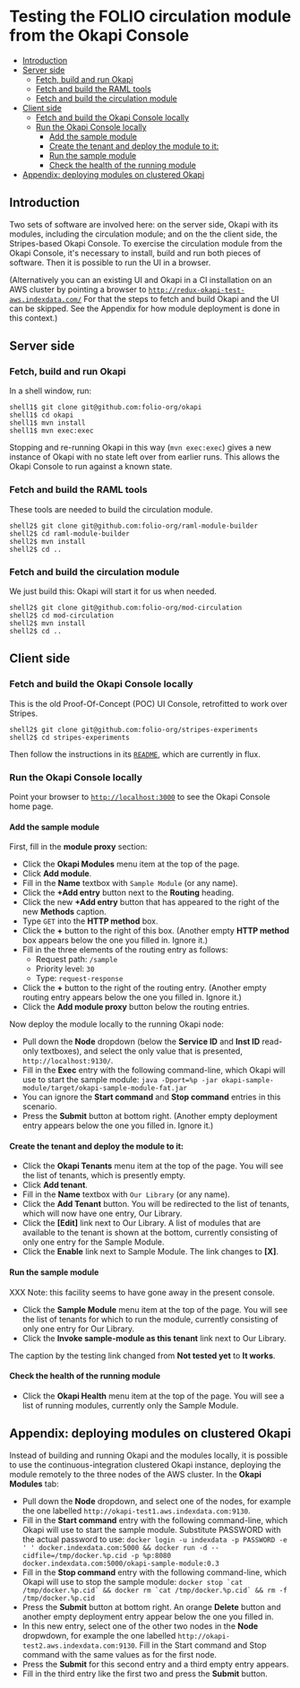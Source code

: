 # Testing the FOLIO circulation module from the Okapi Console

<!-- ../../okapi/doc/md2toc -l 2 testing-the-circulation-module.md -->
* [Introduction](#introduction)
* [Server side](#server-side)
    * [Fetch, build and run Okapi](#fetch-build-and-run-okapi)
    * [Fetch and build the RAML tools](#fetch-and-build-the-raml-tools)
    * [Fetch and build the circulation module](#fetch-and-build-the-circulation-module)
* [Client side](#client-side)
    * [Fetch and build the Okapi Console locally](#fetch-and-build-the-okapi-console-locally)
    * [Run the Okapi Console locally](#run-the-okapi-console-locally)
        * [Add the sample module](#add-the-sample-module)
        * [Create the tenant and deploy the module to it:](#create-the-tenant-and-deploy-the-module-to-it)
        * [Run the sample module](#run-the-sample-module)
        * [Check the health of the running module](#check-the-health-of-the-running-module)
* [Appendix: deploying modules on clustered Okapi](#appendix-deploying-modules-on-clustered-okapi)

## Introduction

Two sets of software are involved here: on the server side, Okapi with
its modules, including the circulation module; and on the the client
side, the Stripes-based Okapi Console. To exercise the circulation
module from the Okapi Console, it's necessary to install, build and
run both pieces of software. Then it is possible to run the UI in a
browser.

(Alternatively you can an existing UI and Okapi in a CI
installation on an AWS cluster by pointing a browser to
[`http://redux-okapi-test-aws.indexdata.com/`](http://redux-okapi-test-aws.indexdata.com/)
For that the steps to fetch and build Okapi and the UI can be
skipped. See the Appendix for how module deployment is done in this
context.)

## Server side

### Fetch, build and run Okapi

In a shell window, run:

    shell1$ git clone git@github.com:folio-org/okapi
    shell1$ cd okapi
    shell1$ mvn install
    shell1$ mvn exec:exec

Stopping and re-running Okapi in this way (`mvn exec:exec`) gives a
new instance of Okapi with no state left over from earlier runs. This
allows the Okapi Console to run against a known state.

### Fetch and build the RAML tools

These tools are needed to build the circulation module.

    shell2$ git clone git@github.com:folio-org/raml-module-builder
    shell2$ cd raml-module-builder
    shell2$ mvn install
    shell2$ cd ..

### Fetch and build the circulation module

We just build this: Okapi will start it for us when needed.

    shell2$ git clone git@github.com:folio-org/mod-circulation
    shell2$ cd mod-circulation
    shell2$ mvn install
    shell2$ cd ..

## Client side

### Fetch and build the Okapi Console locally

This is the old Proof-Of-Concept (POC) UI Console, retrofitted to
work over Stripes.

    shell2$ git clone git@github.com:folio-org/stripes-experiments
    shell2$ cd stripes-experiments

Then follow the instructions in its
[`README`](../README.html),
which are currently in flux.

### Run the Okapi Console locally

Point your browser to [`http://localhost:3000`](http://localhost:3000)
to see the Okapi Console home page.


#### Add the sample module

First, fill in the **module proxy** section:

* Click the **Okapi Modules** menu item at the top of the page.
* Click **Add module**.
* Fill in the **Name** textbox with `Sample Module` (or any name).
* Click the **+Add entry** button next to the **Routing** heading.
* Click the new **+Add entry** button that has appeared to the right
  of the new **Methods** caption.
* Type `GET` into the **HTTP method** box.
* Click the **+** button to the right of this box. (Another
  empty **HTTP method** box appears below the one you filled in. Ignore it.)
* Fill in the three elements of the routing entry as follows:
    * Request path: `/sample`
    * Priority level: `30`
    * Type: `request-response`
* Click the **+** button to the right of the routing entry. (Another
  empty routing entry appears below the one you filled in. Ignore it.)
* Click the **Add module proxy** button below the routing entries.

Now deploy the module locally to the running Okapi node:

* Pull down the **Node** dropdown (below the **Service ID** and **Inst ID** read-only textboxes), and select the only value that is
  presented, `http://localhost:9130/`.
* Fill in the **Exec** entry with the following command-line, which
  Okapi will use to start the sample module:
  `java -Dport=%p -jar okapi-sample-module/target/okapi-sample-module-fat.jar`
* You can ignore the **Start command** and **Stop command** entries in this scenario.
* Press the **Submit** button at bottom right. (Another empty
  deployment entry appears below the one you filled in. Ignore it.)

#### Create the tenant and deploy the module to it:

* Click the **Okapi Tenants** menu item at the top of the page. You will see
  the list of tenants, which is presently empty.
* Click **Add tenant**.
* Fill in the **Name** textbox with `Our Library` (or any name).
* Click the **Add Tenant** button. You will be redirected to the list
  of tenants, which will now have one entry, Our Library.
* Click the **[Edit]** link next to Our Library. A list of modules
  that are available to the tenant is shown at the bottom, currently
  consisting of only one entry for the Sample Module.
* Click the **Enable** link next to Sample Module. The link changes to
  **[X]**.

#### Run the sample module

XXX Note: this facility seems to have gone away in the present console.

* Click the **Sample Module** menu item at the top of the page. You
  will see the list of tenants for which to run the module, currently
  consisting of only one entry for Our Library.
* Click the **Invoke sample-module as this tenant** link next to Our
  Library.

The caption by the testing link changed from **Not tested yet** to
**It works**.

#### Check the health of the running module

* Click the **Okapi Health** menu item at the top of the page. You will see
  a list of running modules, currently only the Sample Module.


## Appendix: deploying modules on clustered Okapi

Instead of building and running Okapi and the modules locally, it is
possible to use the continuous-integration clustered Okapi instance,
deploying the module remotely to the three nodes of the AWS
cluster. In the **Okapi Modules** tab:

* Pull down the **Node** dropdown, and select one of the nodes, for example
  the one labelled `http://okapi-test1.aws.indexdata.com:9130`.
* Fill in the **Start command** entry with the following command-line, which
  Okapi will use to start the sample module. Substitute PASSWORD with the
  actual password to use:
  `docker login -u indexdata -p PASSWORD -e ' ' docker.indexdata.com:5000 && docker run -d --cidfile=/tmp/docker.%p.cid -p %p:8080 docker.indexdata.com:5000/okapi-sample-module:0.3`
* Fill in the **Stop command** entry with the following command-line, which
  Okapi will use to stop the sample module:
  ``docker stop `cat /tmp/docker.%p.cid` && docker rm `cat /tmp/docker.%p.cid` && rm -f /tmp/docker.%p.cid``
* Press the **Submit** button at bottom right. An orange **Delete** button
  and another empty deployment entry appear below the one you filled in.
* In this new entry, select one of the other two nodes in the **Node** dropwdown, 
  for example the one labelled `http://okapi-test2.aws.indexdata.com:9130`. 
  Fill in the Start command and Stop command with the same values as for the 
  first node.
* Press the **Submit** for this second entry and a third empty entry appears.
* Fill in the third entry like the first two and press the **Submit** button.

